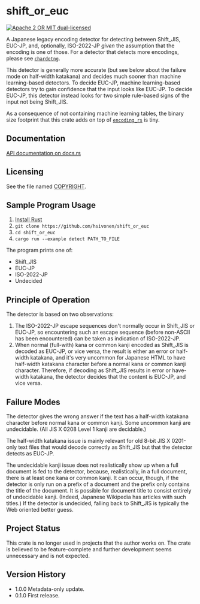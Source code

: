# shift_or_euc

[![Apache 2 OR MIT dual-licensed](https://img.shields.io/badge/license-Apache%202%20%2F%20MIT-blue.svg)](https://github.com/hsivonen/shift_or_euc/blob/master/COPYRIGHT)

A Japanese legacy encoding detector for detecting between Shift_JIS, EUC-JP,
and, optionally, ISO-2022-JP _given_ the assumption that the encoding is one
of those. For a detector that detects more encodings, please see
[`chardetng`](https://docs.rs/crate/chardetng).

This detector is generally more accurate (but see below about the failure
mode on half-width katakana) and decides much sooner than machine
learning-based detectors. To decide EUC-JP, machine learning-based detectors
try to gain confidence that the input looks like EUC-JP. To decide EUC-JP,
this detector instead looks for two simple rule-based signs of the input not
being Shift_JIS.

As a consequence of not containing machine learning tables, the binary size
footprint that this crate adds on top of
[`encoding_rs`](https://docs.rs/crate/encoding_rs) is tiny.

## Documentation

[API documentation on docs.rs](https://docs.rs/crate/shift_or_euc)

## Licensing

See the file named [COPYRIGHT](https://github.com/hsivonen/shift_or_euc/blob/master/COPYRIGHT).

## Sample Program Usage

1. [Install Rust](https://rustup.rs/)
2. `git clone https://github.com/hsivonen/shift_or_euc`
3. `cd shift_or_euc`
4. `cargo run --example detect PATH_TO_FILE`

The program prints one of:

* Shift_JIS
* EUC-JP
* ISO-2022-JP
* Undecided

## Principle of Operation

The detector is based on two observations:

1. The ISO-2022-JP escape sequences don't normally occur in Shift_JIS or
EUC-JP, so encountering such an escape sequence (before non-ASCII has been
encountered) can be taken as indication of ISO-2022-JP.
2. When normal (full-with) kana or common kanji encoded as Shift_JIS is
decoded as EUC-JP, or vice versa, the result is either an error or half-width
katakana, and it's very uncommon for Japanese HTML to have half-width katakana
character before a normal kana or common kanji character. Therefore, if
decoding as Shift_JIS results in error or have-width katakana, the detector
decides that the content is EUC-JP, and vice versa.

## Failure Modes

The detector gives the wrong answer if the text has a half-width katakana
character before normal kana or common kanji. Some uncommon kanji are
undecidable. (All JIS X 0208 Level 1 kanji are decidable.)

The half-width katakana issue is mainly relevant for old 8-bit JIS X 0201-only
text files that would decode correctly as Shift_JIS but that the detector
detects as EUC-JP.

The undecidable kanji issue does not realistically show up when a full
document is fed to the detector, because, realistically, in a full document,
there is at least one kana or common kanji. It can occur, though, if the
detector is only run on a prefix of a document and the prefix only contains
the title of the document. It is possible for document title to consist
entirely of undecidable kanji. (Indeed, Japanese Wikipedia has articles with
such titles.) If the detector is undecided, falling back to Shift_JIS is
typically the Web oriented better guess.

## Project Status

This crate is no longer used in projects that the author works on. The
crate is believed to be feature-complete and further development seems
unnecessary and is not expected.

## Version History

* 1.0.0 Metadata-only update.
* 0.1.0 First release.
